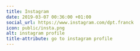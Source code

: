 ```yaml
---
title: Instagram
date: 2019-03-07 00:36:00 +01:00
social_url: https://www.instagram.com/dpt.franck
icon: public/insta.png
alt: instagram profile
title-attribute: go to instagram profile
---
```



